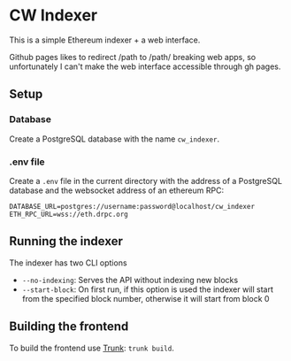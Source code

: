 # CW Indexer

This is a simple Ethereum indexer + a web interface.

Github pages likes to redirect /path to /path/ breaking web apps, so unfortunately I can't make the web interface accessible through gh pages.

## Setup

### Database
Create a PostgreSQL database with the name `cw_indexer`.

### .env file
Create a `.env` file in the current directory with the address of a PostgreSQL database and the websocket address of an ethereum RPC:
```
DATABASE_URL=postgres://username:password@localhost/cw_indexer
ETH_RPC_URL=wss://eth.drpc.org
```

## Running the indexer
The indexer has two CLI options
- `--no-indexing`: Serves the API without indexing new blocks
- `--start-block`: On first run, if this option is used the indexer will start from the specified block number, otherwise it will start from block 0

## Building the frontend
To build the frontend use [Trunk](https://trunkrs.dev): `trunk build`.
